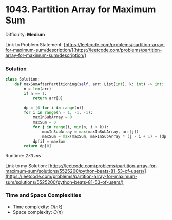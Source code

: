 # 1043. Partition Array for Maximum Sum

Difficulty: **Medium**

Link to Problem Statement: [https://leetcode.com/problems/partition-array-for-maximum-sum/description/](https://leetcode.com/problems/partition-array-for-maximum-sum/description/)

### Solution

```python
class Solution:
    def maxSumAfterPartitioning(self, arr: List[int], k: int) -> int:
        n = len(arr)
        if n == 1:
            return arr[0]
        
        dp = [0 for i in range(n)]
        for i in range(n - 1, -1, -1):
            maxInSubArray = 0
            maxSum = 0
            for j in range(i, min(n, i + k)):
                maxInSubArray = max(maxInSubArray, arr[j])
                maxSum = max(maxSum, maxInSubArray * (j - i + 1) + (dp[j + 1] if j + 1 < n else 0))
            dp[i] = maxSum
        return dp[0]
```

Runtime: *273 ms*

Link to my Solution: [https://leetcode.com/problems/partition-array-for-maximum-sum/solutions/5525200/python-beats-81-53-of-users/](https://leetcode.com/problems/partition-array-for-maximum-sum/solutions/5525200/python-beats-81-53-of-users/)

### Time and Space Complexities

- Time complexity: $O(nk)$
- Space complexity: $O(n)$
